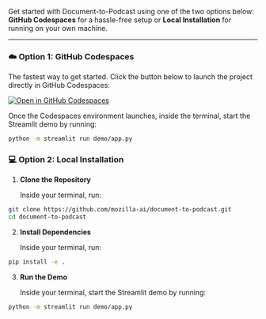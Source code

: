 Get started with Document-to-Podcast using one of the two options below: **GitHub Codespaces** for a hassle-free setup or **Local Installation** for running on your own machine.

---

### ☁️ **Option 1: GitHub Codespaces**

The fastest way to get started. Click the button below to launch the project directly in GitHub Codespaces:

[![Open in GitHub Codespaces](https://github.com/codespaces/badge.svg)](https://github.com/codespaces/new?hide_repo_select=true&ref=main&repo=888426876&skip_quickstart=true&machine=standardLinux32gb)

Once the Codespaces environment launches, inside the terminal, start the Streamlit demo by running:
```bash
python -m streamlit run demo/app.py
```


### 💻  **Option 2: Local Installation**

1. **Clone the Repository**

   Inside your terminal, run:

```bash
git clone https://github.com/mozilla-ai/document-to-podcast.git
cd document-to-podcast
```

2. **Install Dependencies**

   Inside your terminal, run:

```bash
pip install -e .
```

3. **Run the Demo**

   Inside your terminal, start the Streamlit demo by running:

```bash
python -m streamlit run demo/app.py
```
